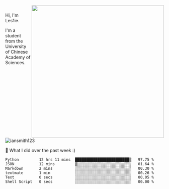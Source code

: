 <img align="right" src="https://github-readme-stats.vercel.app/api?username=iansmith123&show_icons=true&hide_border=true" width="420">

### 
Hi, I'm Les1ie. 

I'm a student from the University of Chinese Academy of Sciences.

<img src="https://komarev.com/ghpvc/?username=iansmith123" alt="iansmith123" />




🔭 What I did over the past week :)
<!--START_SECTION:waka-->

```text
Python         12 hrs 11 mins  ████████████████████████▒   97.75 %
JSON           12 mins         ▒░░░░░░░░░░░░░░░░░░░░░░░░   01.64 %
Markdown       2 mins          ░░░░░░░░░░░░░░░░░░░░░░░░░   00.30 %
textmate       1 min           ░░░░░░░░░░░░░░░░░░░░░░░░░   00.26 %
Text           0 secs          ░░░░░░░░░░░░░░░░░░░░░░░░░   00.05 %
Shell Script   0 secs          ░░░░░░░░░░░░░░░░░░░░░░░░░   00.00 %
```

<!--END_SECTION:waka-->


<!--
**IanSmith123/IanSmith123** is a ✨ _special_ ✨ repository because its `README.md` (this file) appears on your GitHub profile.
<img src="https://github.githubassets.com/images/spinners/octocat-spinner-64.gif">

Here are some ideas to get you started:

- 🔭 I’m currently working on ...
- 🌱 I’m currently learning ...
- 👯 I’m looking to collaborate on ...
- 🤔 I’m looking for help with ...
- 💬 Ask me about ...
- 📫 How to reach me: ...
- 😄 Pronouns: ...
- ⚡ Fun fact: ...
-->

